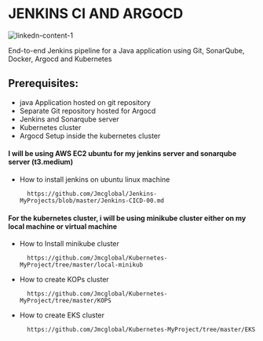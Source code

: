 # JENKINS CI AND ARGOCD

![linkedn-content-1](https://github.com/Jmcglobal/Jenkins-MyProjects/assets/101070055/eab6f7f9-9d98-4811-a840-51f0b107a814)

End-to-end Jenkins pipeline for a Java application using Git, SonarQube, Docker, Argocd and Kubernetes

## Prerequisites:

- java Application hosted on git repository
- Separate Git repository hosted for Argocd
- Jenkins and Sonarqube server
- Kubernetes cluster
- Argocd Setup inside the kubernetes cluster

#### I will be using AWS EC2 ubuntu for my jenkins server and sonarqube server (t3.medium)

- How to install jenkins on ubuntu linux machine

        https://github.com/Jmcglobal/Jenkins-MyProjects/blob/master/Jenkins-CICD-00.md

#### For the kubernetes cluster, i will be using minikube cluster either on my local machine or virtual machine

- How to Install minikube cluster

        https://github.com/Jmcglobal/Kubernetes-MyProject/tree/master/local-minikub

- How to create KOPs cluster

        https://github.com/Jmcglobal/Kubernetes-MyProject/tree/master/KOPS
  
- How to create EKS cluster

        https://github.com/Jmcglobal/Kubernetes-MyProject/tree/master/EKS
